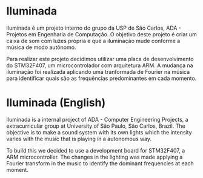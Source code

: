 # Iluminada

Iluminada é um projeto interno do grupo da USP de São Carlos, ADA - Projetos em Engenharia de Computação. O objetivo deste projeto é criar um caixa de som com luzes própria e que a iluminação mude conforme a música de modo autônomo.

Para realizar este projeto decidimos utilizar uma placa de desenvolvimento do STM32F407, um microcontrolador com arquitetura ARM. A mudança na iluminação foi realizada aplicando uma tranformada de Fourier na música para identificar quais são as frequências predominantes em cada momento.

# Iluminada (English)

Iluminada is a internal project of ADA - Computer Engineering Projects, a extracurricular group at University of São Paulo, São Carlos, Brazil. The objective is to make a sound system with its own lights which the intensity varies with the music that is playing in a autonomous way.

To build this we decided to use a development board for STM32F407, a ARM microcontroller. The changes in the lighting was made applying a Fourier transform in the music to identify the dominant frequencies at each moment.
